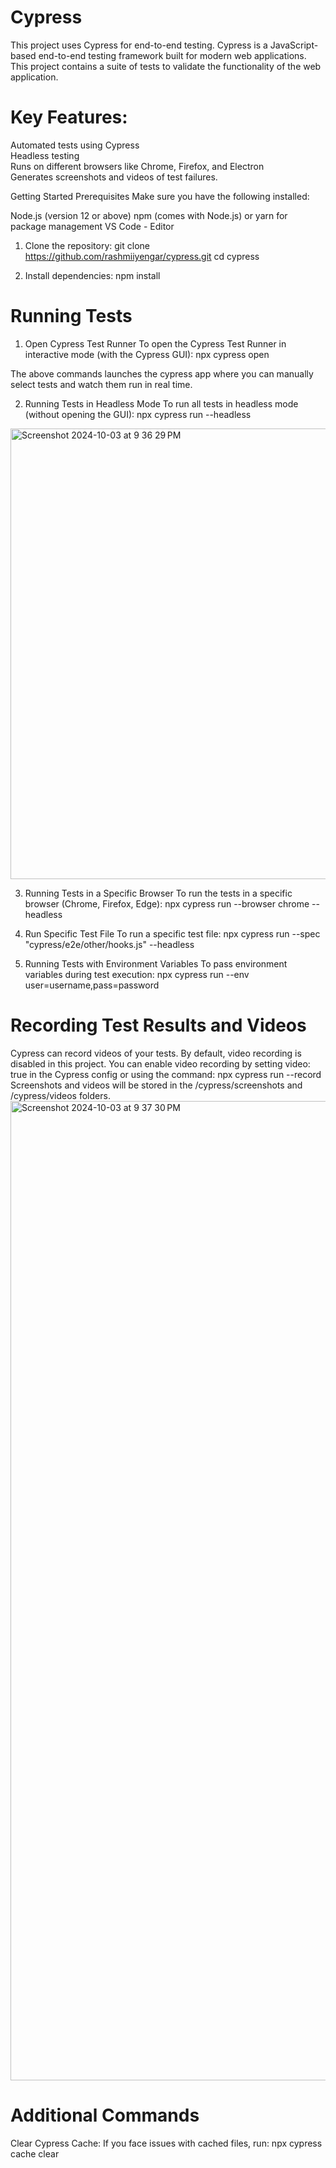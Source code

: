 # Cypress
This project uses Cypress for end-to-end testing. Cypress is a JavaScript-based end-to-end testing framework built for modern web applications.
This project contains a suite of tests to validate the functionality of the web application.


# Key Features:
Automated tests using Cypress\
Headless testing \
Runs on different browsers like Chrome, Firefox, and Electron\
Generates screenshots and videos of test failures.

Getting Started
Prerequisites
Make sure you have the following installed:

Node.js (version 12 or above)
npm (comes with Node.js) or yarn for package management
VS Code - Editor

1. Clone the repository:
git clone https://github.com/rashmiiyengar/cypress.git
cd cypress

2. Install dependencies:
npm install

# Running Tests
1. Open Cypress Test Runner 
To open the Cypress Test Runner in interactive mode (with the Cypress GUI):
npx cypress open 

The above commands launches the cypress app where you can manually select tests and watch them run in real time.

2. Running Tests in Headless Mode
To run all tests in headless mode (without opening the GUI):
npx cypress run --headless

<img width="721" alt="Screenshot 2024-10-03 at 9 36 29 PM" src="https://github.com/user-attachments/assets/2a9e39b2-2ac3-4272-97e5-b78bf6c45eaa">


3. Running Tests in a Specific Browser
To run the tests in a specific browser (Chrome, Firefox, Edge):
npx cypress run --browser chrome --headless

4. Run Specific Test File
To run a specific test file:
npx cypress run --spec "cypress/e2e/other/hooks.js" --headless

5. Running Tests with Environment Variables
To pass environment variables during test execution:
npx cypress run --env user=username,pass=password


#  Recording Test Results and Videos
Cypress can record videos of your tests. By default, video recording is disabled in this project. 
You can enable video recording by setting video: true in the Cypress config or using the command: npx cypress run --record
Screenshots and videos will be stored in the /cypress/screenshots and /cypress/videos folders.
<img width="1567" alt="Screenshot 2024-10-03 at 9 37 30 PM" src="https://github.com/user-attachments/assets/16026a22-cddb-43b6-96db-f190d62022d2">

# Additional Commands
Clear Cypress Cache: If you face issues with cached files, run: npx cypress cache clear


 
